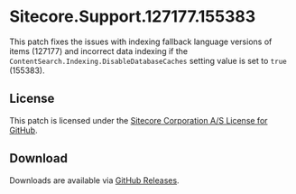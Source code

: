 # Sitecore.Support.127177.155383
This patch fixes the issues with indexing fallback language versions of items (127177) and incorrect data indexing if the `ContentSearch.Indexing.DisableDatabaseCaches` setting value is set to `true` (155383).

## License  
This patch is licensed under the [Sitecore Corporation A/S License for GitHub](https://github.com/sitecoresupport/Sitecore.Support.127177.155383/blob/master/LICENSE).  

## Download  
Downloads are available via [GitHub Releases](https://github.com/sitecoresupport/Sitecore.Support.127177.155383/releases).  
